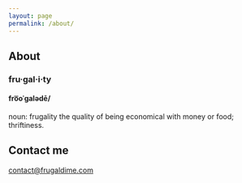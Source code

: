 ```yaml
---
layout: page
permalink: /about/
---
```


## About

### fru·gal·i·ty
#### fro͞oˈɡalədē/
noun: frugality
the quality of being economical with money or food; thriftiness.

## Contact me

[contact@frugaldime.com](mailto:contact@frugaldime.com)
